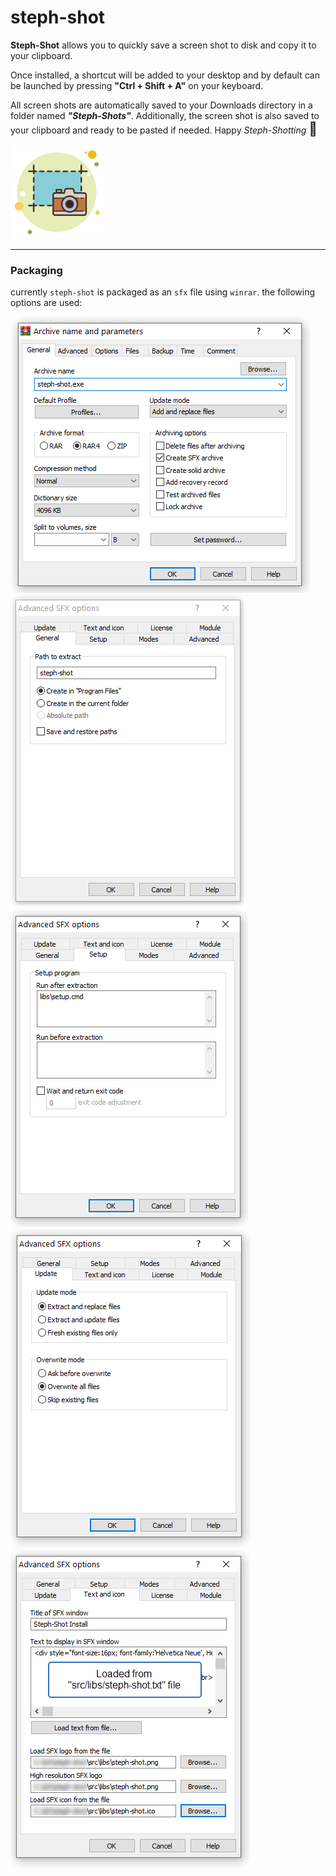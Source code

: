 # steph-shot

<strong>Steph-Shot</strong> allows you to quickly save a screen shot to disk and copy it to your clipboard.

Once installed, a shortcut will be added to your desktop and by default can be launched by pressing <strong>"Ctrl + Shift + A"</strong> on your keyboard.

All screen shots are automatically saved to your Downloads directory in a folder named <strong><i>"Steph-Shots"</i></strong>.  Additionally, the screen shot is also saved to your clipboard and ready to be pasted if needed.  Happy <i>Steph-Shotting</i> <span style="font-size:21px">📸</span>

<img src="docs/steph-shot.png"/>


---
### Packaging

currently `steph-shot` is packaged as an `sfx` file using `winrar`.
the following options are used:

<img src="docs/1.png"/><br>
<img src="docs/2.png"/><br>
<img src="docs/3.png"/><br>
<img src="docs/4.png"/><br>
<img src="docs/5.png"/><br>
